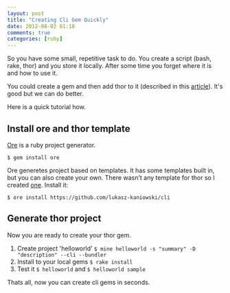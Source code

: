 ```yaml
---
layout: post
title: "Creating Cli Gem Quickly"
date: 2012-08-02 01:18
comments: true
categories: [ruby]
---
```


So you have some small, repetitive task to do. You create a script (bash, rake, thor) and you store it locally. After some time you forget where
it is and how to use it.

You could create a gem  and then add thor to it (described in this [article][1]). It's good but we can do better.

Here is a quick tutorial how.

## Install ore and thor template

[Ore][2] is a ruby project generator.

`$ gem install ore`

Ore generetes project based on templates. It has some templates built in, but you can also create your own.
There wasn't any template for thor so I created [one][3]. Install it:

`$ ore install https://github.com/lukasz-kaniowski/cli`

## Generate thor project

Now you are ready to create your thor gem.

1. Create project 'helloworld' `$ mine helloworld -s "summary" -D "description" --cli --bundler `
2. Install to your local gems `$ rake install`
3. Test it `$ helloworld` and `$ helloworld sample`

Thats all, now you can create cli gems in seconds.


[1]: http://chrisparai.so/creating-a-gem-from-a-thor-applicaton/ "Creating a Gem From a Thor Applicaton"
[2]: https://github.com/ruby-ore/ore
[3]: https://github.com/lukasz-kaniowski/cli


